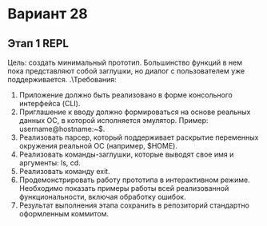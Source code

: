 # Вариант 28

## Этап 1  REPL
  Цель: создать минимальный прототип. Большинство функций в нем пока
    представляют собой заглушки, но диалог с пользователем уже поддерживается.
    .\Требования:
  1. Приложение должно быть реализовано в форме консольного интерфейса (CLI).
  2. Приглашение к вводу должно формироваться на основе реальных данных ОС, в которой исполняется эмулятор. Пример: username@hostname:~$.
  3. Реализовать парсер, который поддерживает раскрытие переменных окружения реальной ОС (например, $HOME).
  4. Реализовать команды-заглушки, которые выводят свое имя и аргументы: ls, cd.
  5. Реализовать команду exit.
  6. Продемонстрировать работу прототипа в интерактивном режиме. Необходимо показать примеры работы всей реализованной функциональности, включая обработку ошибок.
  7. Результат выполнения этапа сохранить в репозиторий стандартно оформленным коммитом.

